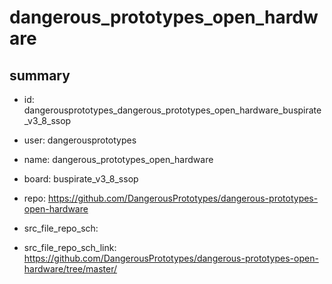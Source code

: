 # dangerous_prototypes_open_hardware
 
## summary 
* id: dangerousprototypes_dangerous_prototypes_open_hardware_buspirate_v3_8_ssop
* user: dangerousprototypes
* name: dangerous_prototypes_open_hardware
* board: buspirate_v3_8_ssop
* repo: https://github.com/DangerousPrototypes/dangerous-prototypes-open-hardware



* src_file_repo_sch: 
* src_file_repo_sch_link: https://github.com/DangerousPrototypes/dangerous-prototypes-open-hardware/tree/master/






